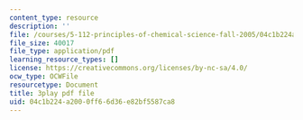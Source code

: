 ```yaml
---
content_type: resource
description: ''
file: /courses/5-112-principles-of-chemical-science-fall-2005/04c1b224a2000ff66d36e82bf5587ca8_JrL2jlkoRUY.pdf
file_size: 40017
file_type: application/pdf
learning_resource_types: []
license: https://creativecommons.org/licenses/by-nc-sa/4.0/
ocw_type: OCWFile
resourcetype: Document
title: 3play pdf file
uid: 04c1b224-a200-0ff6-6d36-e82bf5587ca8
---
```

